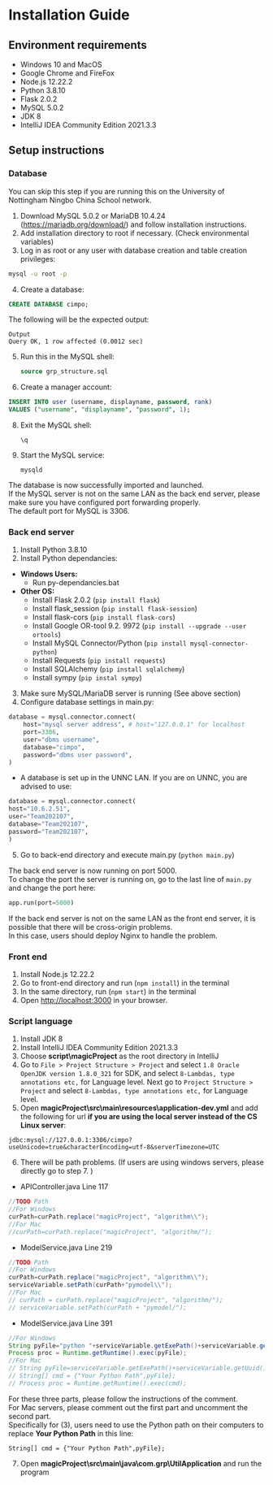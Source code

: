 # Installation Guide

## Environment requirements

- Windows 10 and MacOS
- Google Chrome and FireFox
- Node.js 12.22.2
- Python 3.8.10 
- Flask 2.0.2 
- MySQL 5.0.2
- JDK 8 
- IntelliJ IDEA Community Edition 2021.3.3

## Setup instructions 

### Database
You can skip this step if you are running this on the University of Nottingham Ningbo China School network.
1. Download MySQL 5.0.2 or MariaDB 10.4.24 (https://mariadb.org/download/) and follow installation instructions.
2. Add installation directory to root if necessary. (Check environmental variables)
3. Log in as root or any user with database creation and table creation privileges:
  ```cmd
  mysql -u root -p
  ```

4. Create a database:
  ```sql
  CREATE DATABASE cimpo;
  ```
  The following will be the expected output:  
  ```
  Output
  Query OK, 1 row affected (0.0012 sec)
  ```
  
5. Run this in the MySQL shell:
    ```sql
    source grp_structure.sql
    ```
    
6. Create a manager account:
  ```sql
  INSERT INTO user (username, displayname, password, rank)
  VALUES ("username", "displayname", "password", 1);
  ```
  
8. Exit the MySQL shell:
    ```
    \q
    ```
    
7. Start the MySQL service:
    ```
    mysqld
    ```

The database is now successfully imported and launched.  
If the MySQL server is not on the same LAN as the back end server, please make sure you have configured port forwarding properly.  
The default port for MySQL is 3306.  

### Back end server

1. Install Python 3.8.10 
2. Install Python dependancies:  
  - **Windows Users:**  
    - Run py-dependancies.bat
  - **Other OS:**  
    - Install Flask 2.0.2 (`pip install flask`)
    - Install flask_session (`pip install flask-session`)
    - Install flask-cors (`pip install flask-cors`)
    - Install Google OR-tool 9.2. 9972 (`pip install --upgrade --user ortools`)
    - Install MySQL Connector/Python (`pip install mysql-connector-python`)
    - Install Requests (`pip install requests`)
    - Install SQLAlchemy (`pip install sqlalchemy`)
    - Install sympy (`pip instal sympy`)
    
3. Make sure MySQL/MariaDB server is running (See above section)
4. Configure database settings in main.py:
  ```py
  database = mysql.connector.connect(
      host="mysql server address", # host="127.0.0.1" for localhost
      port=3306,
      user="dbms username",
      database="cimpo",
      password="dbms user password",
  )
  ```
  - A database is set up in the UNNC LAN. If you are on UNNC, you are advised to use:
  ```py
  database = mysql.connector.connect(
  host="10.6.2.51",
  user="Team202107",
  database="Team202107",
  password="Team202107",
  )
  ```
5. Go to back-end directory and execute main.py (`python main.py`)  
 
 The back end server is now running on port 5000.   
 To change the port the server is running on, go to the last line of `main.py` and change the port here:
 ```py
 app.run(port=5000)
 ```
If the back end server is not on the same LAN as the front end server, it is possible that there will be cross-origin problems.  
In this case, users should deploy Nginx to handle the problem.

### Front end

1. Install Node.js 12.22.2
2. Go to front-end directory and run (`npm install`) in the terminal
3. In the same directory, run (`npm start`) in the terminal
4. Open [http://localhost:3000](http://localhost:3000) in your browser.

### Script language

1. Install JDK 8
2. Install IntelliJ IDEA Community Edition 2021.3.3
3. Choose **script\magicProject** as the root directory in IntelliJ
4. Go to `File > Project Structure > Project` and select `1.8 Oracle OpenJDK version 1.8.0_321` for SDK, and select `8-Lambdas, type annotations etc,` for Language level. Next go to `Project Structure > Project` and select `8-Lambdas, type annotations etc,` for Language level.
5. Open **magicProject\src\main\resources\application-dev.yml** and add the following for url **if you are using the local server instead of the CS Linux server**:
```
jdbc:mysql://127.0.0.1:3306/cimpo?useUnicode=true&characterEncoding=utf-8&serverTimezone=UTC
```
6. There will be path problems. (If users are using windows servers, please directly go to step 7. )  

* APIController.java Line 117  
```java
//TODO Path
//For Windows
curPath=curPath.replace("magicProject", "algorithm\\");
//For Mac
//curPath=curPath.replace("magicProject", "algorithm/");
```

* ModelService.java Line 219  
```java
//TODO Path
//For Windows
curPath=curPath.replace("magicProject", "algorithm\\");
serviceVariable.setPath(curPath+"pymodel\\");
//For Mac
// curPath = curPath.replace("magicProject", "algorithm/");
// serviceVariable.setPath(curPath + "pymodel/");
```

* ModelService.java Line 391  
```java
//For Windows
String pyFile="python "+serviceVariable.getExePath()+serviceVariable.getUuid()+".py";
Process proc = Runtime.getRuntime().exec(pyFile);
//For Mac
// String pyFile=serviceVariable.getExePath()+serviceVariable.getUuid()+".py";
// String[] cmd = {"Your Python Path",pyFile};
// Process proc = Runtime.getRuntime().exec(cmd);
```

For these three parts, please follow the instructions of the comment.  
For Mac servers, please comment out the first part and uncomment the second part.  
Specifically for (3), users need to use the Python path on their computers to replace **Your Python Path** in this line:
```
String[] cmd = {"Your Python Path",pyFile};
```

7. Open **magicProject\src\main\java\com.grp\UtilApplication** and run the program


